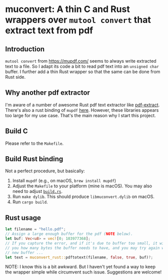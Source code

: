 # muconvert: A thin C and Rust wrappers over `mutool convert` that extract text from pdf

## Introduction

`mutool convert` from https://mupdf.com/ seems to always write extracted text to a file.
So I adapt its code a bit to read pdf text into an `unsigned char` buffer.
I further add a thin Rust wrapper so that the same can be done from Rust side.

## Why another pdf extractor

I'm aware of a number of awesome Rust pdf text extractor like [pdf-extract](https://github.com/jrmuizel/pdf-extract).
There's also a rust binding of `mupdf` [here](https://github.com/messense/mupdf-rs).
However, these libraries appears too large for my use case.
That's the main reason why I start this project.

## Build C

Please refer to the `Makefile`.

## Build Rust binding

Not a perfect procedure, but basically:

1. Install `mupdf` (e.g., on macOS, `brew install mupdf`)
2. Adjust the `Makefile` to your platform (mine is macOS). You may also need to adjust [`build.rs`](https://doc.rust-lang.org/cargo/reference/build-scripts.html).
3. Run `make dylib`. This should produce `libmuconvert.dylib` on macOS.
4. Run `cargo build`.

## Rust usage

```rust
let filename = "hello.pdf";
// Assign a large enough buffer for the pdf (NOTE below).
let buf: Vec<u8> = vec![0; 103977368];
// If you capture the error, and if it's due to buffer too small, it will tell
// you how many bytes the buffer needs to have, and you may try again with the
// new buffer ...
let text = muconvert_rust::pdftotext(filename, false, true, buf)?;
```

NOTE: I know this is a bit awkward.
But I haven't yet found a way to keep the wrapper simple while circumvent such issue.
Suggestions are welcome!
